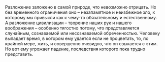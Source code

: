 <!--2024-01-21 22:33:50-->
Разложение заложено в самой природе, что невозможно отрицать. Но без временного ограничения оно – незапамятное и неизбежное зло, к которому мы привыкли как к чему-то обязательному и естественному. А разложение цивилизации – творение наших рук и нашего воображения – особенно тягостно потому, что представляется случайным, сознаваемой или несознаваемой обреченностью.
Человеку выпадает время, в котором ему удается если не процветать, то, по крайней мере, жить, и совершенно очевидно, что он свыкается с этим.
Но вот ему угрожает падение, последствия которого пока трудно представить.
